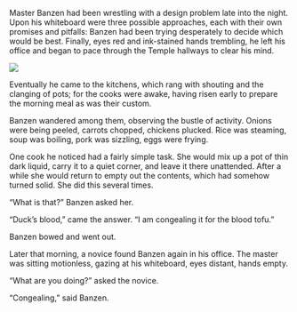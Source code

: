 Master Banzen had been wrestling with a design problem late into the night.  Upon his whiteboard were three possible approaches, each with their own promises and pitfalls: Banzen had been trying desperately to decide which would be best.  Finally, eyes red and ink-stained hands trembling, he left his office and began to pace through the Temple hallways to clear his mind.

![](/pages/case-92/tofu.jpg)

Eventually he came to the kitchens, which rang with shouting and the clanging of pots; for the cooks were awake, having risen early to prepare the morning meal as was their custom.

Banzen wandered among them, observing the bustle of activity. Onions were being peeled, carrots chopped, chickens plucked. Rice was steaming, soup was boiling, pork was sizzling, eggs were frying.

One cook he noticed had a fairly simple task.  She would mix up a pot of thin dark liquid, carry it to a quiet corner, and leave it there unattended.  After a while she would return to empty out the contents, which had somehow turned solid. She did this several times.

“What is that?” Banzen asked her.

“Duck’s blood,” came the answer.  “I am congealing it for the blood tofu.”

Banzen bowed and went out.

Later that morning, a novice found Banzen again in his office. The master was sitting motionless, gazing at his whiteboard, eyes distant, hands empty.

“What are you doing?” asked the novice.

“Congealing,” said Banzen.
